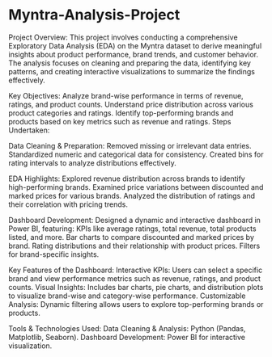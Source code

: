 # Myntra-Analysis-Project 
Project Overview:
This project involves conducting a comprehensive Exploratory Data Analysis (EDA) on the Myntra dataset to derive meaningful insights about product performance, brand trends, and customer behavior. The analysis focuses on cleaning and preparing the data, identifying key patterns, and creating interactive visualizations to summarize the findings effectively.

Key Objectives:
Analyze brand-wise performance in terms of revenue, ratings, and product counts.
Understand price distribution across various product categories and ratings.
Identify top-performing brands and products based on key metrics such as revenue and ratings.
Steps Undertaken:

Data Cleaning & Preparation:
Removed missing or irrelevant data entries.
Standardized numeric and categorical data for consistency.
Created bins for rating intervals to analyze distributions effectively.

EDA Highlights:
Explored revenue distribution across brands to identify high-performing brands.
Examined price variations between discounted and marked prices for various brands.
Analyzed the distribution of ratings and their correlation with pricing trends.

Dashboard Development:
Designed a dynamic and interactive dashboard in Power BI, featuring:
KPIs like average ratings, total revenue, total products listed, and more.
Bar charts to compare discounted and marked prices by brand.
Rating distributions and their relationship with product prices.
Filters for brand-specific insights.

Key Features of the Dashboard:
Interactive KPIs: Users can select a specific brand and view performance metrics such as revenue, ratings, and product counts.
Visual Insights: Includes bar charts, pie charts, and distribution plots to visualize brand-wise and category-wise performance.
Customizable Analysis: Dynamic filtering allows users to explore top-performing brands or products.

Tools & Technologies Used:
Data Cleaning & Analysis: Python (Pandas, Matplotlib, Seaborn).
Dashboard Development: Power BI for interactive visualization.
